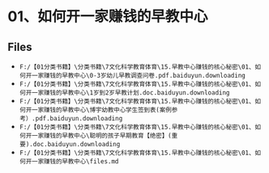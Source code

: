 # 01、如何开一家赚钱的早教中心

## Files

- `F:/【01分类书籍】\分类书籍\7文化科学教育体育\15.早教中心赚钱的核心秘密\01、如何开一家赚钱的早教中心\0-3岁幼儿早教调查问卷.pdf.baiduyun.downloading`
- `F:/【01分类书籍】\分类书籍\7文化科学教育体育\15.早教中心赚钱的核心秘密\01、如何开一家赚钱的早教中心\1岁到2岁早教计划.doc.baiduyun.downloading`
- `F:/【01分类书籍】\分类书籍\7文化科学教育体育\15.早教中心赚钱的核心秘密\01、如何开一家赚钱的早教中心\博宇幼教中心学生签到表(案例参考）.pdf.baiduyun.downloading`
- `F:/【01分类书籍】\分类书籍\7文化科学教育体育\15.早教中心赚钱的核心秘密\01、如何开一家赚钱的早教中心\聪明的孩子早期教育【绝密】(重要).doc.baiduyun.downloading`
- `F:/【01分类书籍】\分类书籍\7文化科学教育体育\15.早教中心赚钱的核心秘密\01、如何开一家赚钱的早教中心\files.md`
